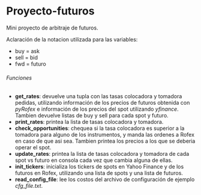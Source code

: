 # Proyecto-futuros
Mini proyecto de arbitraje de futuros.

Aclaración de la notacion utilizada para las variables:

- buy = ask
- sell = bid
- fwd = futuro

###### Funciones

- **get_rates**: devuelve una tupla con las tasas colocadora y tomadora pedidas, utilizando información de los precios de futuros obtenida con *pyRofex* e información de los precios del spot utilizando *yfinance*. Tambien devuelve listas de buy y sell para cada spot y futuro.
- **print_rates**: printea la lista de tasas colocadora y tomadora.
- **check_opportunities**: chequea si la tasa colocadora es superior a la tomadora para alguno de los instrumentos, y manda las ordenes a Rofex en caso de que asi sea. Tambien printea los precios a los que se deberia operar el spot.
- **update_rates**: printea la lista de tasas colocadora y tomadora de cada spot vs futuro en consola cada vez que cambia alguna de ellas.
- **init_tickers**: inicializa los tickers de spots en Yahoo Finance y de los futuros en Rofex, utilizando una lista de spots y una lista de futuros.
- **read_config_file**: lee los costos del archivo de configuración de ejemplo *cfg_file.txt*.

